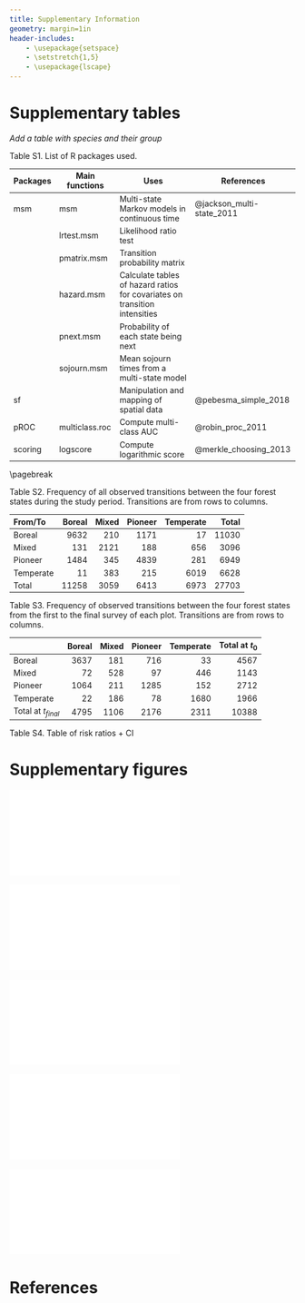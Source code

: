 ```yaml
---
title: Supplementary Information
geometry: margin=1in
header-includes:
    - \usepackage{setspace}
    - \setstretch{1,5}
    - \usepackage{lscape}
---
```


# Supplementary tables

*Add a table with species and their group*

Table S1. List of R packages used.

| Packages | Main functions | Uses                                 | References             |
|----------|----------------|--------------------------------------|------------------------|
| msm      | msm            | Multi-state Markov models in continuous time | @jackson_multi-state_2011 |
|          | lrtest.msm     | Likelihood ratio test                | |
|          | pmatrix.msm    | Transition probability matrix        | |
|          | hazard.msm     | Calculate tables of hazard ratios for covariates on transition intensities  | |
|          | pnext.msm      | Probability of each state being next | |
|          | sojourn.msm    | Mean sojourn times from a multi-state model | |
| sf       |                | Manipulation and mapping of spatial data   | @pebesma_simple_2018 |
| pROC     | multiclass.roc | Compute multi-class AUC              | @robin_proc_2011 |
| scoring  | logscore       | Compute logarithmic score            | @merkle_choosing_2013 |

\pagebreak

Table S2. Frequency of all observed transitions between the four forest states during the study period. Transitions are from rows to columns.

|From/To   | Boreal| Mixed| Pioneer| Temperate| Total|
|:---------|------:|-----:|-------:|---------:|-----:|
|Boreal    |   9632|   210|    1171|        17| 11030|
|Mixed     |    131|  2121|     188|       656|  3096|
|Pioneer   |   1484|   345|    4839|       281|  6949|
|Temperate |     11|   383|     215|      6019|  6628|
|Total     |  11258|  3059|    6413|      6973| 27703|

Table S3. Frequency of observed transitions between the four forest states from the first to the final survey of each plot. Transitions are from rows to columns.

|          | Boreal| Mixed| Pioneer| Temperate| Total at $t_0$|
|:---------|------:|-----:|-------:|---------:|-----:|
|Boreal    |   3637|   181|     716|        33|  4567|
|Mixed     |     72|   528|      97|       446|  1143|
|Pioneer   |   1064|   211|    1285|       152|  2712|
|Temperate |     22|   186|      78|      1680|  1966|
|Total at $t_{final}$ |   4795|  1106|    2176|      2311| 10388|


Table S4. Table of risk ratios + CI

<!--**Table S3**. Frequency of transitions between the four forest states from the first to the last survey of each plot.
...-->

# Supplementary figures

![Spatial distribution of observed change in tree basal area for temperate (left) and boreal (right) species. Forest plots in blue (top) have seen an increase in the basal area of one of the two groups, whereas forest plots in red (bottom) have seen a decrease in basal area.](res/figSupp_map_BA_change.pdf)

<!-- add prevalence plot-->

![Probability of transition between forest states through time for natural disturbances (left) and logging (right) and for different levels (line type) as predicted by the best multi-state model. All other covariates are fixed at the average conditions found in the ecotone, i.e. the balsam fir-yellow birch domain.](res/figSupp_proba.pdf)

![Changes in forest state proportion at equilibrium (a-d) as well as change in the position of the Boreal-Temperate transition (e) along the temperature (latitudinal) gradient for different disturbance scenarios . Proportion of Boreal (blue) and Temperate + Mixed forests (red) for increasing frequency of natural disturbances (a,c) and logging (b,d). Increasing frequency of disturbances is illustrated as increasing color intensity (from pale, low intensity, to dark, high intensity). The circles at the top of each plot (a-d) indicate the position of the boundary between dominance of Boreal forests and dominance of Temperate and Mixed forests (i.e. the advancing front). The change in the position of these circles along increasing frequency of each disturbance type and intensity are illustrated in (e). All other covariates are fixed at the average conditions found in the ecotone, i.e. the balsam fir-yellow birch domain, to focus solely on the effect of disturbances along the temperature gradient. The colors at the top of the plots approximate the position of the bioclimatic domains along the temperature gradient.](res/figSupp_SS_dfreq.pdf)

![State contribution to forest turnover (see Fig. 7a,b in main text) along the temperature (latitudinal) gradient for different disturbance scenarios: minor (solid), moderate (dashed) and major (dotted) disturbances for both natural (a,c,e) and logging (b,d,f). All other covariates are fixed at the average conditions found in the ecotone, i.e. the balsam fir-yellow birch domain, to focus solely on the effect of disturbances along the temperature gradient. The turnover time of a state (or sojourn time) measures the time spent in this state before transitioning to the next. Long turnover time can translate to large resistance. Here, at any point along the gradient, state turnover time is scaled by the steady state distribution and the sum of all scaled state turnover gives the the turnover time of the transition matrix. The colors at the top of the plots approximate the position of the bioclimatic domains.](res/figSupp_contrib2turnover.pdf)


![State contribution to forest entropy (see Fig. 7c,d in main text) along the temperature (latitudinal) gradient for different disturbance scenarios: minor (solid), moderate (dashed) and major (dotted) disturbances for both natural (a,c,e) and logging (b,d,f). All other covariates are fixed at the average conditions found in the ecotone, i.e. the balsam fir-yellow birch domain, to focus solely on the effect of disturbances along the temperature gradient. The entropy of a state measures the incertitude of its next transition. Here, at any point along the gradient, state entropy is scaled by the steady state distribution and the sum of all scaled state entropy gives the the entropy of the transition matrix. The colors at the top of the plots approximate the position of the bioclimatic domains.](res/figSupp_contrib2entropy.pdf)


# References
